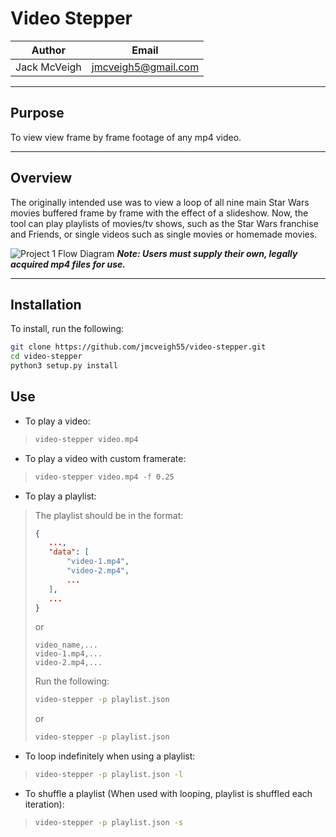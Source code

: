 # Video Stepper

| Author | Email |
| ------ | ----- |
| Jack McVeigh | <jmcveigh5@gmail.com> |

---

## Purpose
To view view frame by frame footage of any mp4 video.

---

## Overview
The originally intended use was to view a loop of all nine main Star Wars movies buffered frame by frame with the effect of a slideshow. Now, the tool can play playlists of movies/tv shows, such as the Star Wars franchise and Friends, or single videos such as single movies or homemade movies.

![Project 1 Flow Diagram](assets/readme/raspberry_pi_display.png)
***Note: Users must supply their own, legally acquired mp4 files for use.***

---

## Installation
To install, run the following:
```bash
git clone https://github.com/jmcveigh55/video-stepper.git
cd video-stepper
python3 setup.py install
```

## Use


* To play a video:
>```bash
>video-stepper video.mp4
>```

* To play a video with custom framerate:
>```bash
>video-stepper video.mp4 -f 0.25
>```

* To play a playlist:
>The playlist should be in the format:
>```json
>{
>    ...,
>    "data": [
>        "video-1.mp4",
>        "video-2.mp4",
>        ...
>    ],
>    ...
>}
>```
>or
>```csv
>video_name,...
>video-1.mp4,...
>video-2.mp4,...
>```
> Run the following:
>```bash
>video-stepper -p playlist.json
>```
>or
>```bash
>video-stepper -p playlist.json
>```

* To loop indefinitely when using a playlist:
>```bash
>video-stepper -p playlist.json -l
>```

* To shuffle a playlist (When used with looping, playlist is shuffled each iteration):
>```bash
>video-stepper -p playlist.json -s
>```
